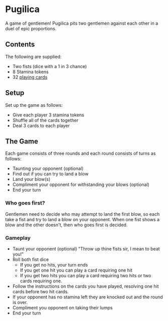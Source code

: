 # Pugilica

A game of gentlemen! Pugilica pits two gentlemen against each other in a duel of epic proportions.

## Contents

The following are supplied:

* Two fists (dice with a 1 in 3 chance)
* 8 Stamina tokens
* 32 [playing cards](CARDS.md)

## Setup

Set up the game as follows:

* Give each player 3 stamina tokens
* Shuffle all of the cards together
* Deal 3 cards to each player

## The Game

Each game consists of three rounds and each round consists of turns as follows:

* Taunting your opponent (optional)
* Find out if you can try to land a blow
* Land your blow(s)
* Compliment your opponent for withstanding your blows (optional)
* End your turn

### Who goes first?

Gentlemen need to decide who may attempt to land the first blow,
so each take a fist and try to land a blow on your opponent. When
one fist shows a blow and the other doesn't, then who goes first
is decided.

### Gameplay

* Taunt your opponent (optional) "Throw up thine fists sir, I mean to beat you!"
* Roll both fist dice
    * If you get no hits, your turn ends
    * If you get one hit you can play a card requiring one hit
    * If you get two hits you can play a card requiring two hits or two cards requiring one.
* Follow the instructions on the cards you have played, resolving one hit cards before two hit cards.
* If your opponent has no stamina left they are knocked out and the round is over.
* Compliment you opponent on taking their lumps
* End your turn
